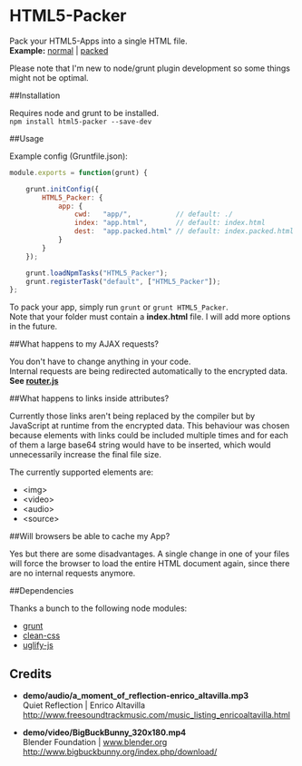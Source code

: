 HTML5-Packer
============
Pack your HTML5-Apps into a single HTML file.  
**Example:** [normal](http://apps.elias.media/HTML5-Packer/demo/index.html) | [packed](http://apps.elias.media/HTML5-Packer/demo/index.packed.html)  

Please note that I'm new to node/grunt plugin development so some things might not be optimal.

##Installation

Requires node and grunt to be installed.  
`npm install html5-packer --save-dev`


##Usage

Example config (Gruntfile.json):

```js
module.exports = function(grunt) {

	grunt.initConfig({
		HTML5_Packer: {
			app: {
				cwd:   "app/",           // default: ./
				index: "app.html",       // default: index.html
				dest:  "app.packed.html" // default: index.packed.html
			}
		}
	});

	grunt.loadNpmTasks("HTML5_Packer");
	grunt.registerTask("default", ["HTML5_Packer"]);
};
```

To pack your app, simply run `grunt` or `grunt HTML5_Packer`.  
Note that your folder must contain a **index.html** file. I will add more options in the future.

##What happens to my AJAX requests?

You don't have to change anything in your code.  
Internal requests are being redirected automatically to the encrypted data.  
**See [router.js](https://github.com/elias-schuett/HTML5-Packer/blob/master/tasks/lib/router.js)**

##What happens to links inside attributes?

Currently those links aren't being replaced by the compiler but by JavaScript at runtime from the encrypted data. This behaviour was chosen because elements with links could be included multiple times and for each of them a large base64 string would have to be inserted, which would unnecessarily increase the final file size.  

The currently supported elements are:

* \<img\>
* \<video\>
* \<audio\>
* \<source\>

##Will browsers be able to cache my App?

Yes but there are some disadvantages. A single change in one of your files will force the browser to load the entire HTML document again, since there are no internal requests anymore.

##Dependencies

Thanks a bunch to the following node modules:

* [grunt](https://github.com/gruntjs/grunt)
* [clean-css](https://github.com/GoalSmashers/clean-css)
* [uglify-js](https://github.com/mishoo/UglifyJS)

## Credits

* **demo/audio/a_moment_of_reflection-enrico_altavilla.mp3**  
Quiet Reflection | Enrico Altavilla  
http://www.freesoundtrackmusic.com/music_listing_enricoaltavilla.html

* **demo/video/BigBuckBunny_320x180.mp4**  
Blender Foundation | www.blender.org  
http://www.bigbuckbunny.org/index.php/download/
